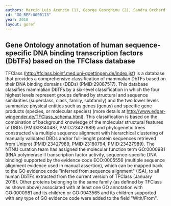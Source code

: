 ```yaml
---
authors: Marcio Luis Acencio (1), George Georghiou (2), Sandra Orchard (2), Liv Thommensen (1), Martin Kuiper (1) and Astrid Lægreid (1). (1) Norwegian University of Science and Technology (NTNU), Trondheim, Norway; (2) European Bioinformatics Institute (EBI), Hinxton, Cambridgeshire, United Kingdom
id: "GO_REF:0000113"
year: 2018
layout: goref
---
```


## Gene Ontology annotation of human sequence-specific DNA binding transcription factors (DbTFs) based on the TFClass database

TFClass (http://tfclass.bioinf.med.uni-goettingen.de/index.jsf) is a database that provides a comprehensive classification of mammalian DbTFs based on their DNA binding domains (DBDs) (PMID:29087517). This database classifies mammalian DbTFs by a six-level classification in which the four highest levels represent groups defined by structural and sequence similarities (superclass, class, family, subfamily) and the two lower levels summarize physical entities such as genes (genus) and specific gene products (species, or molecular species) (more details at http://www.edgar-wingender.de/TFClass_schema.html). This classification is based on the combination of background knowledge of the molecular structural features of DBDs (PMID:9340487, PMID:23427989) and phylogenetic trees constructed via multiple sequence alignment with hierarchical clustering of manually validated DBDs and/or full-lenght protein sequences retrieved from Uniprot (PMID:23427989, PMID:23180794, PMID:23427989). The NTNU curation team has assigned the molecular function term GO:0000981 (RNA polymerase II transcription factor activity, sequence-specific DNA binding) supported by the evidence code ECO:0005556 (multiple sequence alignment evidence used in manual assertion), which can be mapped back to the GO evidence code "inferred from sequence alignment" (ISA), to all human DbTFs extracted from the current version of TFClass (January 2018). Other proteins belonging to the same family (as defined by TFClass as shown above) associated with at least one GO annotation with GO:0000981 and its children or GO:0043565 and its children supported with any type of GO evidence code were added to the field "With/From".
